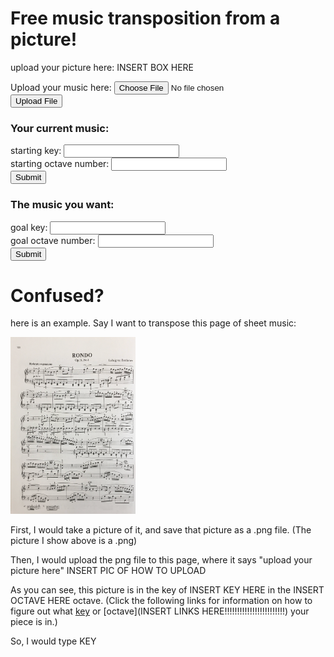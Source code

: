 # Free music transposition from a picture!

upload your picture here: INSERT BOX HERE

<!-- 
code from https://www.codingforums.com/php/162542-how-do-i-let-users-upload-pictures.html)
-->
<form enctype="multipart/form-data" action="uploader.php" method="POST">
<input type="hidden" name="MAX_FILE_SIZE" value="100000" />
Upload your music here: <input name="uploadedfile" type="file" /><br />
<input type="submit" value="Upload File" />
</form>

### Your current music:
<!--
code from https://www.w3schools.com/tags/tag_input.asp
-->

<form action="/action_page.php">
  starting key: <input type="text" name="endkey"><br>
  starting octave number: <input type="text" name="endoctave"><br>
  <input type="submit" value="Submit">
</form>

### The music you want:

<form action="/action_page.php">
  goal key: <input type="text" name="endkey"><br>
  goal octave number: <input type="text" name="endoctave"><br>
  <input type="submit" value="Submit">
</form>

# Confused?

here is an example. Say I want to transpose this page of sheet music:


<img src="beet.png" width="200"/> 
 
First, I would take a picture of it, and save that picture as a 
.png file. (The picture I show above is a .png)

Then, I would upload the png file to this page, where it says "upload your picture here"
INSERT PIC OF HOW TO UPLOAD

As you can see, 
this picture is in the key of INSERT KEY HERE 
in the INSERT OCTAVE HERE octave. 
(Click the following links for information on how to figure out what 
[key](https://www.themusicalear.com/how-to-identify-key-signatures/) 
or 
[octave](INSERT LINKS HERE!!!!!!!!!!!!!!!!!!!!!!!!)
 your piece is in.)

So, I would type KEY 